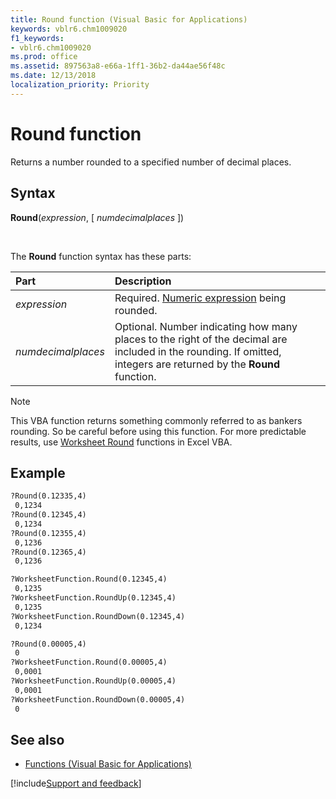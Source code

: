 ```yaml
---
title: Round function (Visual Basic for Applications)
keywords: vblr6.chm1009020
f1_keywords:
- vblr6.chm1009020
ms.prod: office
ms.assetid: 897563a8-e66a-1ff1-36b2-da44ae56f48c
ms.date: 12/13/2018
localization_priority: Priority
---
```



# Round function

Returns a number rounded to a specified number of decimal places.

## Syntax

**Round**(_expression_, [ _numdecimalplaces_ ])

<br/>

The **Round** function syntax has these parts:

|Part|Description|
|:-----|:-----|
| _expression_|Required. [Numeric expression](../../Glossary/vbe-glossary.md#numeric-expression) being rounded.|
| _numdecimalplaces_|Optional. Number indicating how many places to the right of the decimal are included in the rounding. If omitted, integers are returned by the **Round** function.|

> [!NOTE] 
> This VBA function returns something commonly referred to as bankers rounding. So be careful before using this function. For more predictable results, use [Worksheet Round](../../../api/excel.worksheetfunction.round.md) functions in Excel VBA.

## Example

```vb
?Round(0.12335,4)
 0,1234
?Round(0.12345,4)
 0,1234
?Round(0.12355,4)
 0,1236
?Round(0.12365,4)
 0,1236

?WorksheetFunction.Round(0.12345,4)
 0,1235
?WorksheetFunction.RoundUp(0.12345,4)
 0,1235
?WorksheetFunction.RoundDown(0.12345,4)
 0,1234

?Round(0.00005,4)
 0
?WorksheetFunction.Round(0.00005,4)
 0,0001
?WorksheetFunction.RoundUp(0.00005,4)
 0,0001
?WorksheetFunction.RoundDown(0.00005,4)
 0
```

## See also

- [Functions (Visual Basic for Applications)](../functions-visual-basic-for-applications.md)

[!include[Support and feedback](~/includes/feedback-boilerplate.md)]